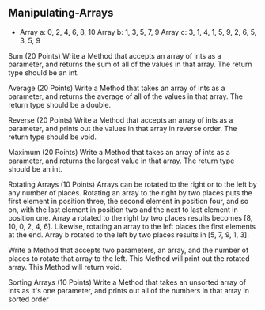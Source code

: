 ## Manipulating-Arrays

* Array a: 0, 2, 4, 6, 8, 10
Array b: 1, 3, 5, 7, 9
Array c: 3, 1, 4, 1, 5, 9, 2, 6, 5, 3, 5, 9

Sum (20 Points)
Write a Method that accepts an array of ints as a parameter, and returns the sum of all of the values in that array. The return type should be an int.

Average (20 Points)
Write a Method that takes an array of ints as a parameter, and returns the average of all of the values in that array. The return type should be a double.

Reverse (20 Points)
Write a Method that accepts an array of ints as a parameter, and prints out the values in that array in reverse order. The return type should be void.

Maximum (20 Points)
Write a Method that takes an array of ints as a parameter, and returns the largest value in that array. The return type should be an int.

Rotating Arrays (10 Points)
Arrays can be rotated to the right or to the left by any number of places. Rotating an array to the right by two places puts the first element in position three, the second element in position four, and so on, with the last element in position two and the next to last element in position one. Array a rotated to the right by two places results becomes [8, 10, 0, 2, 4, 6]. Likewise, rotating an array to the left places the first elements at the end. Array b rotated to the left by two places results in [5, 7, 9, 1, 3].

Write a Method that accepts two parameters, an array, and the number of places to rotate that array to the left. This Method will print out the rotated array. This Method will return void.

Sorting Arrays (10 Points)
Write a Method that takes an unsorted array of ints as it's one parameter, and prints out all of the numbers in that array in sorted order
